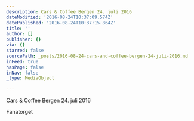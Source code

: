 ```yaml
---
description: Cars & Coffee Bergen 24. juli 2016
dateModified: '2016-08-24T10:37:09.574Z'
datePublished: '2016-08-24T10:37:15.864Z'
title: ''
author: []
publisher: {}
via: {}
starred: false
sourcePath: _posts/2016-08-24-cars-and-coffee-bergen-24-juli-2016.md
inFeed: true
hasPage: false
inNav: false
_type: MediaObject

---
```

Cars & Coffee Bergen 24\. juli 2016

Fanatorget